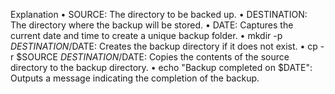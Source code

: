 Explanation
• SOURCE: The directory to be backed up.
• DESTINATION: The directory where the backup will be stored.
• DATE: Captures the current date and time to create a unique backup folder.
• mkdir -p $DESTINATION/$DATE: Creates the backup directory if it does not exist.
• cp -r $SOURCE $DESTINATION/$DATE: Copies the contents of the source directory to the backup directory.
• echo "Backup completed on $DATE": Outputs a message indicating the completion of the backup.
